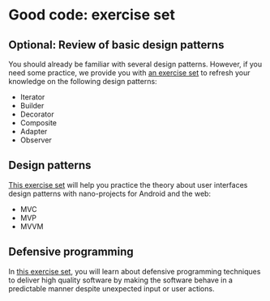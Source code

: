 # Good code: exercise set

## Optional: Review of basic design patterns

You should already be familiar with several design patterns.
However, if you need some practice, we provide you with [an exercise set](design-patterns-recap) to refresh your knowledge on the following design patterns:

- Iterator
- Builder
- Decorator
- Composite
- Adapter
- Observer


## Design patterns

[This exercise set](design-patterns) will help you practice the theory about user interfaces design patterns with nano-projects for Android and the web:

- MVC
- MVP
- MVVM


## Defensive programming

In [this exercise set](defensive), you will learn about defensive programming techniques to deliver high quality software by making the software behave in a predictable manner despite unexpected input or user actions.
